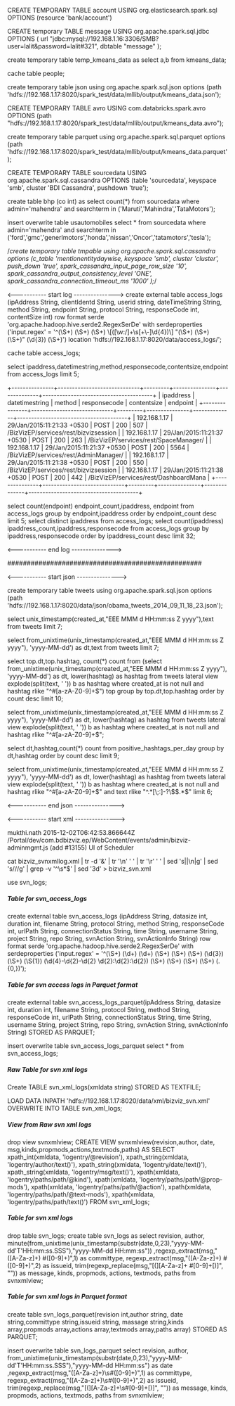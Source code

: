 CREATE TEMPORARY TABLE account USING org.elasticsearch.spark.sql OPTIONS (resource 'bank/account')

CREATE temporary TABLE message USING org.apache.spark.sql.jdbc OPTIONS ( url "jdbc:mysql://192.168.1.16:3306/SMB?user=lalit&password=lalit#321", dbtable "message" );

create temporary table temp_kmeans_data as select a,b from kmeans_data;

cache table people;

create temporary table json using org.apache.spark.sql.json options (path 'hdfs://192.168.1.17:8020/spark_test/data/mllib/output/kmeans_data.json');

CREATE TEMPORARY TABLE avro USING com.databricks.spark.avro OPTIONS (path "hdfs://192.168.1.17:8020/spark_test/data/mllib/output/kmeans_data.avro");

create temporary table parquet using org.apache.spark.sql.parquet options (path 'hdfs://192.168.1.17:8020/spark_test/data/mllib/output/kmeans_data.parquet');

CREATE TEMPORARY TABLE sourcedata USING org.apache.spark.sql.cassandra OPTIONS (table 'sourcedata', keyspace 'smb', cluster 'BDI Cassandra', pushdown 'true');

create table bhp (co int) as select count(*) from sourcedata where admin='mahendra' and searchterm in ('Maruti','Mahindra','TataMotors');

insert overwrite table usautomobiles select * from sourcedata where admin='mahendra' and searchterm in ('ford','gmc','generlmotors','honda','nissan','Oncor','tatamotors','tesla');

/*create temporary table tmpable using org.apache.spark.sql.cassandra options (c_table 'mentionentitydaywise, keyspace 'smb', cluster 'cluster', push_down 'true', spark_cassandra_input_page_row_size '10', spark_cassandra_output_consistency_level 'ONE', spark_cassandra_connection_timeout_ms '1000' );*/


<----------- start log --------------->
create external table access_logs (ipAddress String, clientIdentd String, userid string, dateTimeString String, method String, endpoint String, protocol String, responseCode int, contentSize int) row format serde 'org.apache.hadoop.hive.serde2.RegexSerDe' with serdeproperties ('input.regex' = '^(\\S+) (\\S+) (\\S+) \\[([\\w:/]+\\s[+\\-]\\d{4})\\] \"(\\S+) (\\S+) (\\S+)\" (\\d{3}) (\\S+)') location 'hdfs://192.168.1.17:8020/data/access_logs/';

cache table access_logs;

select ipaddress,datetimestring,method,responsecode,contentsize,endpoint from access_logs limit 5;

+---------------+-----------------------------+---------+---------------+--------------+---------------------------------------+
|   ipaddress   |       datetimestring        | method  | responsecode  | contentsize  |                          endpoint     |
+---------------+-----------------------------+---------+---------------+--------------+---------------------------------------+
| 192.168.1.17  | 29/Jan/2015:11:21:33 +0530  | POST    | 200           | 507          | /BizVizEP/services/rest/bizvizsession |
| 192.168.1.17  | 29/Jan/2015:11:21:37 +0530  | POST    | 200           | 263          | /BizVizEP/services/rest/SpaceManager/ |
| 192.168.1.17  | 29/Jan/2015:11:21:37 +0530  | POST    | 200           | 5564         | /BizVizEP/services/rest/AdminManager/ |
| 192.168.1.17  | 29/Jan/2015:11:21:38 +0530  | POST    | 200           | 550          | /BizVizEP/services/rest/bizvizsession |
| 192.168.1.17  | 29/Jan/2015:11:21:38 +0530  | POST    | 200           | 442          | /BizVizEP/services/rest/DashboardMana |
+---------------+-----------------------------+---------+---------------+--------------+---------------------------------------+


select count(endpoint) endpoint_count,ipaddress, endpoint from access_logs group by endpoint,ipaddress order by endpoint_count desc limit 5;
select distinct ipaddress from access_logs;
select count(ipaddress) ipaddress_count,ipaddress,responsecode from access_logs group by ipaddress,responsecode order by ipaddress_count desc limit 32;

<----------- end log --------------->

##################################################

<----------- start json --------------->

create temporary table tweets using org.apache.spark.sql.json options (path 'hdfs://192.168.1.17:8020/data/json/obama_tweets_2014_09_11_18_23.json');

select unix_timestamp(created_at,"EEE MMM d HH:mm:ss Z yyyy"),text from tweets limit 7;

select from_unixtime(unix_timestamp(created_at,"EEE MMM d HH:mm:ss Z yyyy"), 'yyyy-MM-dd') as dt,text from tweets limit 7;

select top.dt,top.hashtag, count(*) count from (select from_unixtime(unix_timestamp(created_at,"EEE MMM d HH:mm:ss Z yyyy"), 'yyyy-MM-dd') as dt, lower(hashtag) as hashtag from tweets lateral view explode(split(text, ' ')) b as hashtag where created_at is not null and hashtag rlike "^#[a-zA-Z0-9]+$") top group by top.dt,top.hashtag order by count desc limit 10;

select from_unixtime(unix_timestamp(created_at,"EEE MMM d HH:mm:ss Z yyyy"), 'yyyy-MM-dd') as dt, lower(hashtag) as hashtag from tweets lateral view explode(split(text, ' ')) b as hashtag where created_at is not null and hashtag rlike "^#[a-zA-Z0-9]+$";

select dt,hashtag,count(*) count from positive_hashtags_per_day group by dt,hashtag order by count desc limit 9;

select from_unixtime(unix_timestamp(created_at,"EEE MMM d HH:mm:ss Z yyyy"), 'yyyy-MM-dd') as dt, lower(hashtag) as hashtag from tweets lateral view explode(split(text, ' ')) b as hashtag where created_at is not null and hashtag rlike "^#[a-zA-Z0-9]+$" and text rlike "^.*[\;:]-?\$$.*$" limit 6;

<----------- end json --------------->

<----------- start xml --------------->

<xml>
<log>
<logentry
   revision="23939">
<author>mukthi.nath</author>
<date>2015-12-02T06:42:53.866644Z</date>
<paths>
<path
   action="M"
   prop-mods="false"
   text-mods="true"
   kind="file">/Portal/dev/com.bdbizviz.ep/WebContent/events/admin/bizviz-adminmgmt.js</path>
</paths>
<msg>(add #13155) UI of Scheduler</msg>
</logentry>
</log>
</xml>


cat bizviz_svnxmllog.xml | tr -d '&' | tr '\n' ' ' | tr '\r' ' ' | sed 's|</logentry>|</logentry>\n|g' | sed 's/<log>//g' | grep -v '^\s*$'  | sed '3d' > bizviz_svn.xml


use svn_logs;

##### Table for svn_access_logs
create external table svn_access_logs (ipAddress String, datasize int, duration int, filename String, protocol String, method String, responseCode int, urlPath String, connectionStatus String, time String, username String, project String, repo String, svnAction String, svnActionInfo String) row format serde 'org.apache.hadoop.hive.serde2.RegexSerDe' with serdeproperties ('input.regex' = '^(\\S+) (\\d+) (\\d+) (\\S+) (\\S+) (\\S+) (\\d{3}) (\\S+) (\\S{1}) (\\d{4}-\\d{2}-\\d{2} \\d{2}:\\d{2}:\\d{2}) (\\S+) (\\S+) (\\S+) (\\S+) (.{0,})');

##### Table for svn access logs in Parquet format
create external table svn_access_logs_parquet(ipAddress String, datasize int, duration int, filename String, protocol String, method String, responseCode int, urlPath String, connectionStatus String, time String, username String, project String, repo String, svnAction String, svnActionInfo String) STORED AS PARQUET;

insert overwrite table svn_access_logs_parquet select * from svn_access_logs;

##### Raw Table for svn xml logs 
Create TABLE svn_xml_logs(xmldata string) STORED AS TEXTFILE;

LOAD DATA INPATH 'hdfs://192.168.1.17:8020/data/xml/bizviz_svn.xml' OVERWRITE INTO TABLE svn_xml_logs;

##### View from Raw svn xml logs
drop view svnxmlview;
CREATE VIEW svnxmlview(revision,author, date, msg,kinds,propmods,actions,textmods,paths) AS
SELECT
 xpath_int(xmldata, 'logentry/@revision'),
 xpath_string(xmldata, 'logentry/author/text()'),
 xpath_string(xmldata, 'logentry/date/text()'),
 xpath_string(xmldata, 'logentry/msg/text()'),
xpath(xmldata, 'logentry/paths/path/@kind'),
xpath(xmldata, 'logentry/paths/path/@prop-mods'),
xpath(xmldata, 'logentry/paths/path/@action'),
xpath(xmldata, 'logentry/paths/path/@text-mods'),
xpath(xmldata, 'logentry/paths/path/text()')
FROM svn_xml_logs;

##### Table for svn xml logs 
drop table svn_logs;
create table svn_logs as select revision, author, minute(from_unixtime(unix_timestamp(substr(date,0,23),"yyyy-MM-dd'T'HH:mm:ss.SSS"),"yyyy-MM-dd HH:mm:ss")) ,regexp_extract(msg,"([A-Za-z]+) #([0-9]+)",1) as committype, regexp_extract(msg,"([A-Za-z]+) #([0-9]+)",2) as issueid, trim(regexp_replace(msg,"[(][A-Za-z]+ #[0-9]+[)]", "")) as message, kinds, propmods, actions, textmods, paths from svnxmlview;

##### Table for svn xml logs in Parquet format
create table svn_logs_parquet(revision int,author string, date string,committype string,issueid string, massage string,kinds array<string>,propmods array<string>,actions array<string>,textmods array<string>,paths array<string>) STORED AS PARQUET;

insert overwrite table svn_logs_parquet select revision, author, from_unixtime(unix_timestamp(substr(date,0,23),"yyyy-MM-dd'T'HH:mm:ss.SSS"),"yyyy-MM-dd HH:mm:ss") as date ,regexp_extract(msg,"([A-Za-z]+)\\s#([0-9]+)",1) as committype, regexp_extract(msg,"([A-Za-z]+)\\s#([0-9]+)",2) as issueid, trim(regexp_replace(msg,"[(][A-Za-z]+\\s#[0-9]+[)]", "")) as message, kinds, propmods, actions, textmods, paths from svnxmlview;






